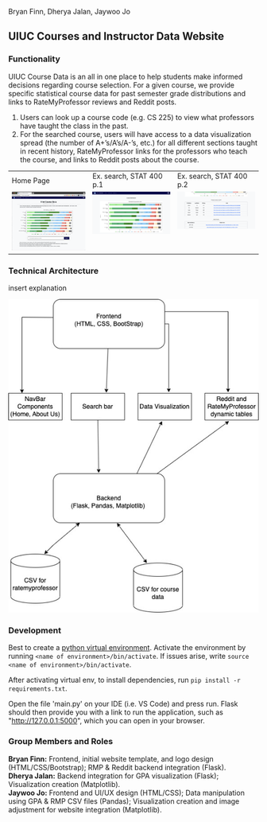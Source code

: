 Bryan Finn, Dherya Jalan, Jaywoo Jo

## UIUC Courses and Instructor Data Website

### Functionality
UIUC Course Data is an all in one place to help students make informed decisions
regarding course selection. For a given course, we provide specific statistical course data for past semester
grade distributions and links to RateMyProfessor reviews and Reddit posts.

1. Users can look up a course code (e.g. CS 225) to view what professors have
taught the class in the past.
2. For the searched course, users will have access to a data visualization spread (the number of A+’s/A’s/A-’s, etc.) for all different sections taught in recent history, RateMyProfessor links for the professors who teach the course, and links to Reddit posts about the course.

<table>
  <tr>
    <td> Home Page</td>
     <td> Ex. search, STAT 400 p.1 </td>
     <td> Ex. search, STAT 400 p.2</td>
  </tr>
  <tr>
    <td valign="top"><img src="https://github.com/CS222-UIUC/course-project-group-negative-4/blob/main/README-Images/1.png"></td>
    <td valign="top"><img src="https://github.com/CS222-UIUC/course-project-group-negative-4/blob/main/README-Images/2.png"></td>
    <td valign="top"><img src="https://github.com/CS222-UIUC/course-project-group-negative-4/blob/main/README-Images/3.png"></td>
  </tr>
 </table>

### Technical Architecture
insert explanation

![Technical Architecture Image](https://github.com/CS222-UIUC/course-project-group-negative-4/blob/main/README-Images/CS222-Framework.jpeg)

### Development
Best to create a [python virtual environment](https://phoenixnap.com/kb/install-flask#ftoc-heading-6). 
Activate the environment by running ```<name of environment>/bin/activate```. If issues arise, write ```source <name of environment>/bin/activate```.

After activating virtual env, to install dependencies, run ```pip install -r requirements.txt```.

Open the file 'main.py' on your IDE (i.e. VS Code) and press run. Flask should then provide you with a link to run the application, such as "http://127.0.0.1:5000", which you can open in your browser.

### Group Members and Roles
**Bryan Finn:** Frontend, initial website template, and logo design (HTML/CSS/Bootstrap); RMP & Reddit backend integration (Flask).  
**Dherya Jalan:** Backend integration for GPA visualization (Flask); Visualization creation (Matplotlib).  
**Jaywoo Jo:** Frontend and UI/UX design (HTML/CSS); Data manipulation using GPA & RMP CSV files (Pandas); Visualization creation and image adjustment for website integration (Matplotlib).  
